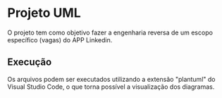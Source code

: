 # Projeto UML
O projeto tem como objetivo fazer a engenharia reversa de um escopo específico (vagas) do APP Linkedin.
## Execução
Os arquivos podem ser executados utilizando a extensão "plantuml" do Visual Studio Code, o que torna possível a visualização dos diagramas.
